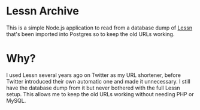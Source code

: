 # Lessn Archive

This is a simple Node.js application to read from a database dump of [Lessn](https://github.com/shauninman/Lessn) that's been imported into Postgres so to keep the old URLs working.

# Why?
I used Lessn several years ago on Twitter as my URL shortener, before Twitter introduced their own automatic one and made it unnecessary. I still have the database dump from it but never bothered with the full Lessn setup. This allows me to keep the old URLs working without needing PHP or MySQL.
